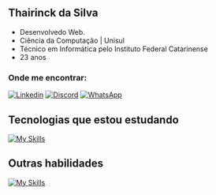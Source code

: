 ## Thairinck da Silva 
- Desenvolvedo Web.
- Ciência da Computação | Unisul
- Técnico em Informática pelo Instituto Federal Catarinense
- 23 anos

### Onde me encontrar:
[![Linkedin](https://img.shields.io/badge/LinkedIn-0077B5?style=for-the-badge&logo=linkedin&logoColor=white)](https://www.linkedin.com/in/thairinck-silva/)
[![Discord](https://img.shields.io/badge/Discord-7289DA?style=for-the-badge&logo=discord&logoColor=white)](https://discordapp.com/users/thairinck)
[![WhatsApp](https://img.shields.io/badge/WhatsApp-25D366?style=for-the-badge&logo=whatsapp&logoColor=white)](https://api.whatsapp.com/send?phone=554891393668&text=Ol%C3%A1%20Thairinck,%20vim%20pelo%20seu%20reposit%C3%B3rio%20do%20GitHub.%20)
## Tecnologias que estou estudando
[![My Skills](https://skillicons.dev/icons?i=vuejs,tailwind,javascript,html,css,php&theme=dark)](https://skillicons.dev)

## Outras habilidades
[![My Skills](https://skillicons.dev/icons?i=wordpress,figma,ps&theme=dark)](https://skillicons.dev)

